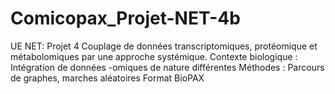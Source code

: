 # Comicopax_Projet-NET-4b
UE NET: Projet 4  Couplage de données transcriptomiques, protéomique et métabolomiques par une approche systémique. Contexte biologique : Intégration de données -omiques de nature différentes Méthodes : Parcours de graphes, marches aléatoires Format BioPAX
